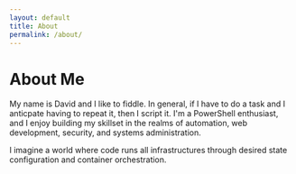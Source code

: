 ```yaml
---
layout: default
title: About
permalink: /about/
---
```


# About Me
My name is David and I like to fiddle. In general, if I have to do a task and I anticpate having to repeat it, then I script it. I'm a PowerShell enthusiast, and I enjoy building my skillset in the realms of automation, web development, security, and systems administration.

I imagine a world where code runs all infrastructures through desired state configuration and container orchestration.
